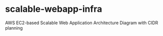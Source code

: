 # scalable-webapp-infra
AWS EC2-based Scalable Web Application Architecture Diagram with CIDR planning

